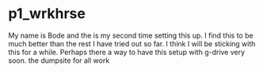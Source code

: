 p1_wrkhrse
==========
My name is Bode and the is my second time setting this up. I find this to be much better than the rest I have tried out so far. I think I will be sticking with this for a while. Perhaps there a way to have this setup with g-drive very soon.
the dumpsite for all work 
